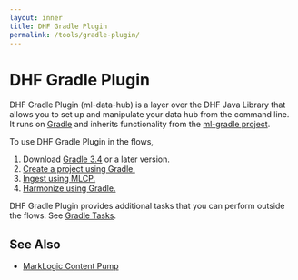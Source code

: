 ```yaml
---
layout: inner
title: DHF Gradle Plugin
permalink: /tools/gradle-plugin/
---
```


# DHF Gradle Plugin

DHF Gradle Plugin (ml-data-hub) is a layer over the DHF Java Library that allows you to set up and manipulate your data hub from the command line. It runs on [Gradle](https://gradle.org/releases/) and inherits functionality from the [ml-gradle project](https://github.com/marklogic-community/ml-gradle/wiki).

To use DHF Gradle Plugin in the flows,
1. Download [Gradle 3.4](https://gradle.org/) or a later version.
1. [Create a project using Gradle.]({{site.baseurl}}/project/gradle/)
1. [Ingest using MLCP.]({{site.baseurl}}/ingest/mlcp/)
1. [Harmonize using Gradle.]({{site.baseurl}}/harmonize/gradle/)

DHF Gradle Plugin provides additional tasks that you can perform outside the flows. See [Gradle Tasks]({{site.baseurl}}/refs/gradle-tasks/).


## See Also
- [MarkLogic Content Pump](https://docs.marklogic.com/guide/mlcp/)
